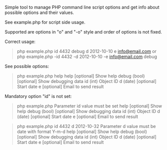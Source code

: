 Simple tool to manage PHP command line script options and get info about possible options and their values.

See example.php for script side usage.

Supported are options in "o" and "-o" style and order of options is not fixed.

Correct usage:
> php example.php id 4432 debug d 2012-10-10 e info@email.com
or
> php example.php -id 4432 -d 2012-10-10 -e info@email.com debug

See possible options:
> php example.php help
        help [optional] Show help
        debug (bool) [optional] Show debugging data
        id (int) Object ID
        d (date) [optional] Start date
        e [optional] Email to send result
        
Mandatory option "id" is not set:
> php example.php
  Parameter id value must be set
        help [optional] Show help
        debug (bool) [optional] Show debugging data
        id (int) Object ID
        d (date) [optional] Start date
        e [optional] Email to send result

> php example.php id 4432 d 2012-10-32
Parameter d value must be date with format Y-m-d
        help [optional] Show help
        debug (bool) [optional] Show debugging data
        id (int) Object ID
        d (date) [optional] Start date
        e [optional] Email to send result
